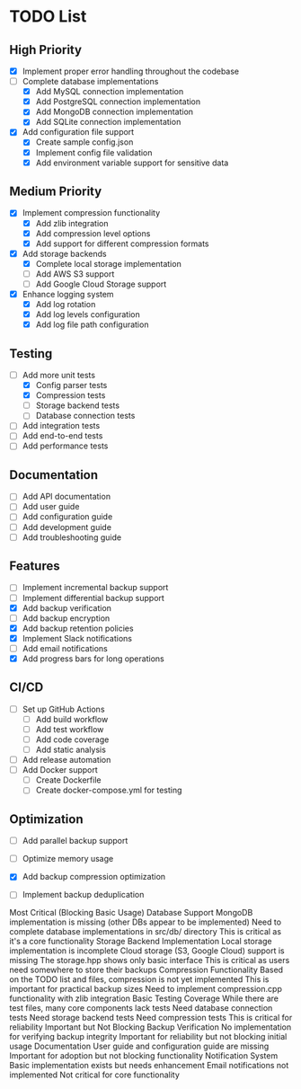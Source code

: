 # TODO List

## High Priority
- [x] Implement proper error handling throughout the codebase
- [ ] Complete database implementations
  - [x] Add MySQL connection implementation
  - [x] Add PostgreSQL connection implementation
  - [x] Add MongoDB connection implementation
  - [x] Add SQLite connection implementation
- [x] Add configuration file support
  - [x] Create sample config.json
  - [x] Implement config file validation
  - [x] Add environment variable support for sensitive data

## Medium Priority
- [x] Implement compression functionality
  - [x] Add zlib integration
  - [x] Add compression level options
  - [x] Add support for different compression formats
- [x] Add storage backends
  - [x] Complete local storage implementation
  - [ ] Add AWS S3 support
  - [ ] Add Google Cloud Storage support
- [x] Enhance logging system
  - [x] Add log rotation
  - [x] Add log levels configuration
  - [x] Add log file path configuration

## Testing
- [ ] Add more unit tests
  - [x] Config parser tests
  - [x] Compression tests
  - [ ] Storage backend tests
  - [ ] Database connection tests
- [ ] Add integration tests
- [ ] Add end-to-end tests
- [ ] Add performance tests

## Documentation
- [ ] Add API documentation
- [ ] Add user guide
- [ ] Add configuration guide
- [ ] Add development guide
- [ ] Add troubleshooting guide

## Features
- [ ] Implement incremental backup support
- [ ] Implement differential backup support
- [x] Add backup verification
- [ ] Add backup encryption
- [x] Add backup retention policies
- [x] Implement Slack notifications
- [ ] Add email notifications
- [x] Add progress bars for long operations

## CI/CD
- [ ] Set up GitHub Actions
  - [ ] Add build workflow
  - [ ] Add test workflow
  - [ ] Add code coverage
  - [ ] Add static analysis
- [ ] Add release automation
- [ ] Add Docker support
  - [ ] Create Dockerfile
  - [ ] Create docker-compose.yml for testing

## Optimization
- [ ] Add parallel backup support
- [ ] Optimize memory usage
- [x] Add backup compression optimization
- [ ] Implement backup deduplication 



Most Critical (Blocking Basic Usage)
Database Support
MongoDB implementation is missing (other DBs appear to be implemented)
Need to complete database implementations in src/db/ directory
This is critical as it's a core functionality
Storage Backend Implementation
Local storage implementation is incomplete
Cloud storage (S3, Google Cloud) support is missing
The storage.hpp shows only basic interface
This is critical as users need somewhere to store their backups
Compression Functionality
Based on the TODO list and files, compression is not yet implemented
This is important for practical backup sizes
Need to implement compression.cpp functionality with zlib integration
Basic Testing Coverage
While there are test files, many core components lack tests
Need database connection tests
Need storage backend tests
Need compression tests
This is critical for reliability
Important but Not Blocking
Backup Verification
No implementation for verifying backup integrity
Important for reliability but not blocking initial usage
Documentation
User guide and configuration guide are missing
Important for adoption but not blocking functionality
Notification System
Basic implementation exists but needs enhancement
Email notifications not implemented
Not critical for core functionality